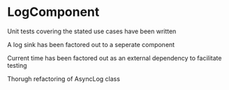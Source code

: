 # LogComponent

Unit tests covering the stated use cases have been written

A log sink has been factored out to a seperate component

Current time has been factored out as an external dependency to facilitate testing

Thorugh refactoring of AsyncLog class
